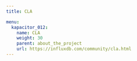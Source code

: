 ```yaml
---
title: CLA

menu:
  kapacitor_012:
    name: CLA
    weight: 30
    parent: about_the_project
    url: https://influxdb.com/community/cla.html
---
```


